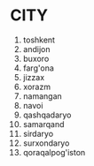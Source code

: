 # CITY

1. toshkent
2. andijon
3. buxoro
4. farg'ona
5. jizzax
6. xorazm
7. namangan
8. navoi
9. qashqadaryo
10. samarqand
11. sirdaryo
12. surxondaryo
13. qoraqalpog'iston
